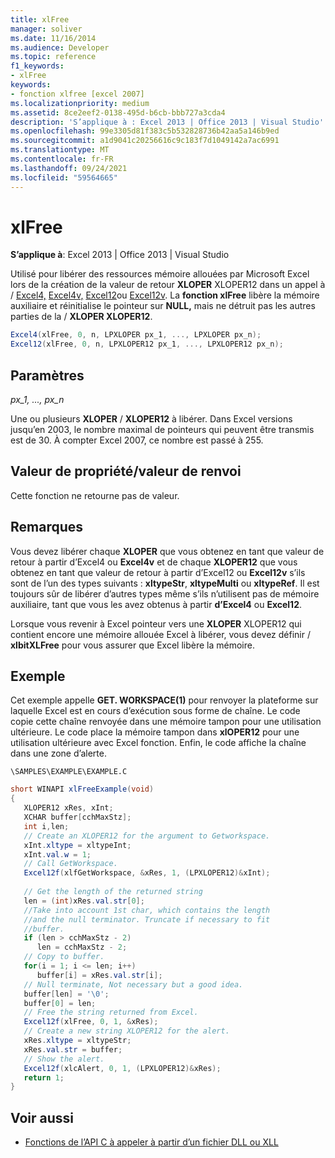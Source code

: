 ```yaml
---
title: xlFree
manager: soliver
ms.date: 11/16/2014
ms.audience: Developer
ms.topic: reference
f1_keywords:
- xlFree
keywords:
- fonction xlfree [excel 2007]
ms.localizationpriority: medium
ms.assetid: 8ce2eef2-0138-495d-b6cb-bbb727a3cda4
description: 'S’applique à : Excel 2013 | Office 2013 | Visual Studio'
ms.openlocfilehash: 99e3305d81f383c5b532828736b42aa5a146b9ed
ms.sourcegitcommit: a1d9041c20256616c9c183f7d1049142a7ac6991
ms.translationtype: MT
ms.contentlocale: fr-FR
ms.lasthandoff: 09/24/2021
ms.locfileid: "59564665"
---
```

# <a name="xlfree"></a>xlFree

 **S’applique à**: Excel 2013 | Office 2013 | Visual Studio 
  
Utilisé pour libérer des ressources mémoire allouées par Microsoft Excel lors de la création de la valeur de retour **XLOPER** XLOPER12 dans un appel à /   [Excel4,](excel4-excel12.md) [Excel4v,](excel4v-excel12v.md) [Excel12](excel4-excel12.md)ou [Excel12v](excel4v-excel12v.md). La **fonction xlFree** libère la mémoire auxiliaire et réinitialise le pointeur sur **NULL,** mais ne détruit pas les autres parties de la  /  **XLOPER XLOPER12**.
  
```cs
Excel4(xlFree, 0, n, LPXLOPER px_1, ..., LPXLOPER px_n);
Excel12(xlFree, 0, n, LPXLOPER12 px_1, ..., LPXLOPER12 px_n);
```

## <a name="parameters"></a>Paramètres

 _px_1, ..., px_n_
  
Une ou plusieurs **XLOPER** /  **XLOPER12** à libérer. Dans Excel versions jusqu’en 2003, le nombre maximal de pointeurs qui peuvent être transmis est de 30. À compter Excel 2007, ce nombre est passé à 255.
  
## <a name="property-valuereturn-value"></a>Valeur de propriété/valeur de renvoi

Cette fonction ne retourne pas de valeur.
  
## <a name="remarks"></a>Remarques

Vous devez libérer chaque **XLOPER** que vous obtenez en tant que valeur de retour à partir d’Excel4 ou **Excel4v** et de chaque **XLOPER12** que vous obtenez en tant que valeur de retour à partir d’Excel12 ou **Excel12v** s’ils sont de l’un des types suivants : **xltypeStr**, **xltypeMulti** ou **xltypeRef**.   Il est toujours sûr de libérer d’autres types même s’ils n’utilisent pas de mémoire auxiliaire, tant que vous les avez obtenus à partir **d’Excel4** ou **Excel12**.
  
Lorsque vous revenir à Excel pointeur vers une **XLOPER** XLOPER12 qui contient encore une mémoire allouée Excel à libérer, vous devez définir /   **xlbitXLFree** pour vous assurer que Excel libère la mémoire. 
  
## <a name="example"></a>Exemple

Cet exemple appelle **GET. WORKSPACE(1)** pour renvoyer la plateforme sur laquelle Excel est en cours d’exécution sous forme de chaîne. Le code copie cette chaîne renvoyée dans une mémoire tampon pour une utilisation ultérieure. Le code place la mémoire tampon dans **xlOPER12** pour une utilisation ultérieure avec Excel fonction. Enfin, le code affiche la chaîne dans une zone d’alerte. 
  
 `\SAMPLES\EXAMPLE\EXAMPLE.C`
  
```cs
short WINAPI xlFreeExample(void)
{
   XLOPER12 xRes, xInt;
   XCHAR buffer[cchMaxStz];
   int i,len;
   // Create an XLOPER12 for the argument to Getworkspace.
   xInt.xltype = xltypeInt;
   xInt.val.w = 1;
   // Call GetWorkspace.
   Excel12f(xlfGetWorkspace, &xRes, 1, (LPXLOPER12)&xInt);
   
   // Get the length of the returned string
   len = (int)xRes.val.str[0];
   //Take into account 1st char, which contains the length
   //and the null terminator. Truncate if necessary to fit
   //buffer.
   if (len > cchMaxStz - 2)
      len = cchMaxStz - 2;
   // Copy to buffer.
   for(i = 1; i <= len; i++)
      buffer[i] = xRes.val.str[i];
   // Null terminate, Not necessary but a good idea.
   buffer[len] = '\0';
   buffer[0] = len;
   // Free the string returned from Excel.
   Excel12f(xlFree, 0, 1, &xRes);
   // Create a new string XLOPER12 for the alert.
   xRes.xltype = xltypeStr;
   xRes.val.str = buffer;
   // Show the alert.
   Excel12f(xlcAlert, 0, 1, (LPXLOPER12)&xRes);
   return 1;
}
```

## <a name="see-also"></a>Voir aussi

- [Fonctions de l’API C à appeler à partir d’un fichier DLL ou XLL](c-api-functions-that-can-be-called-only-from-a-dll-or-xll.md)

